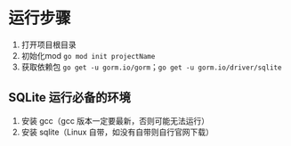 # 运行步骤

1. 打开项目根目录
2. 初始化mod `go mod init projectName`
3. 获取依赖包 `go get -u gorm.io/gorm`；`go get -u gorm.io/driver/sqlite`

## SQLite 运行必备的环境

1. 安装 gcc（gcc 版本一定要最新，否则可能无法运行）
2. 安装 sqlite（Linux 自带，如没有自带则自行官网下载）